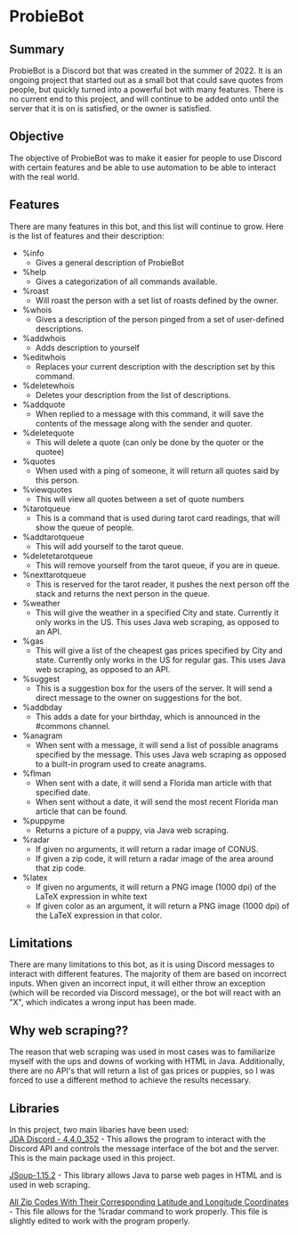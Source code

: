 # ProbieBot
## Summary

ProbieBot is a Discord bot that was created in the summer of 2022. It is an ongoing project that started out as a small bot that could save quotes from people, but quickly turned into a powerful bot with many features. There is no current end to this project, and will continue to be added onto until the server that it is on is satisfied, or the owner is satisfied.

## Objective

The objective of ProbieBot was to make it easier for people to use Discord with certain features and be able to use automation to be able to interact with the real world. 

## Features

There are many features in this bot, and this list will continue to grow. Here is the list of features and their description:

- %info
    - Gives a general description of ProbieBot
- %help
    - Gives a categorization of all commands available.
- %roast
    - Will roast the person with a set list of roasts defined by the owner.
- %whois
    - Gives a description of the person pinged from a set of user-defined descriptions.
- %addwhois
    - Adds description to yourself
- %editwhois
    - Replaces your current description with the description set by this command.
- %deletewhois
    - Deletes your description from the list of descriptions.
- %addquote
    - When replied to a message with this command, it will save the contents of the message along with the sender and quoter.
- %deletequote
    - This will delete a quote (can only be done by the quoter or the quotee)
- %quotes
    - When used with a ping of someone, it will return all quotes said by this person.
- %viewquotes
    - This will view all quotes between a set of quote numbers
- %tarotqueue
    - This is a command that is used during tarot card readings, that will show the queue of people.
- %addtarotqueue
    - This will add yourself to the tarot queue.
- %deletetarotqueue
    - This will remove yourself from the tarot queue, if you are in queue.
- %nexttarotqueue
    - This is reserved for the tarot reader, it pushes the next person off the stack and returns the next person in the queue.
- %weather
    - This will give the weather in a specified City and state. Currently it only works in the US. This uses Java web scraping, as opposed to an API.
- %gas
    - This will give a list of the cheapest gas prices specified by City and state. Currently only works in the US for regular gas. This uses Java web scraping, as opposed to an API.
- %suggest
    - This is a suggestion box for the users of the server. It will send a direct message to the owner on suggestions for the bot.
- %addbday
    - This adds a date for your birthday, which is announced in the #commons channel.
- %anagram
    - When sent with a message, it will send a list of possible anagrams specified by the message. This uses Java web scraping as opposed to a built-in program used to create anagrams.
- %flman
    - When sent with a date, it will send a Florida man article with that specified date.
    - When sent without a date, it will send the most recent Florida man article that can be found.
- %puppyme
    - Returns a picture of a puppy, via Java web scraping.
- %radar
    - If given no arguments, it will return a radar image of CONUS.
    - If given a zip code, it will return a radar image of the area around that zip code.
- %latex
    - If given no arguments, it will return a PNG image (1000 dpi) of the LaTeX expression in white text
    - If given color as an argument, it will return a PNG image (1000 dpi) of the LaTeX expression in that color.

## Limitations

There are many limitations to this bot, as it is using Discord messages to interact with different features. The majority of them are based on incorrect inputs. When given an incorrect input, it will either throw an exception (which will be recorded via Discord message), or the bot will react with an "X", which indicates a wrong input has been made.

## Why web scraping??

The reason that web scraping was used in most cases was to familiarize myself with the ups and downs of working with HTML in Java. Additionally, there are no API's that will return a list of gas prices or puppies, so I was forced to use a different method to achieve the results necessary.

## Libraries

In this project, two main libaries have been used:  
[JDA Discord - 4.4.0_352](https://github.com/DV8FromTheWorld/JDA) - This allows the program to interact with the Discord API and controls the message interface of the bot and the server. This is the main package used in this project.  

[JSoup-1.15.2](https://jsoup.org/) - This library allows Java to parse web pages in HTML and is used in web scraping.  

[All Zip Codes With Their Corresponding Latitude and Longitude Coordinates](https://gist.github.com/erichurst/7882666) - This file allows for the %radar command to work properly. This file is slightly edited to work with the program properly.
